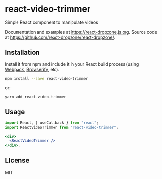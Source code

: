 # react-video-trimmer

Simple React component to manipulate videos

Documentation and examples at https://react-dropzone.js.org. Source code at
https://github.com/react-dropzone/react-dropzone/.

## Installation

Install it from npm and include it in your React build process (using
[Webpack](http://webpack.github.io/), [Browserify](http://browserify.org/),
etc).

```bash
npm install --save react-video-trimmer
```

or:

```bash
yarn add react-video-trimmer
```

## Usage

```jsx
import React, { useCallback } from "react";
import ReactVideoTrimmer from "react-video-trimmer";

<div>
  <ReactVideoTrimmer />
</div>;
```

## License

MIT

